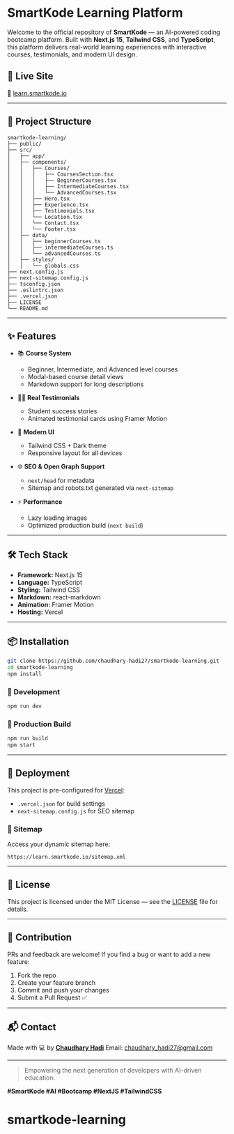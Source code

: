 # SmartKode Learning Platform

Welcome to the official repository of **SmartKode** — an AI-powered coding bootcamp platform. Built with **Next.js 15**, **Tailwind CSS**, and **TypeScript**, this platform delivers real-world learning experiences with interactive courses, testimonials, and modern UI design.

## 🚀 Live Site

🔗 [learn.smartkode.io](https://learn.smartkode.io)

---

## 📂 Project Structure

```
smartkode-learning/
├── public/
├── src/
│   ├── app/
│   ├── components/
│   │   ├── Courses/
│   │   │   ├── CoursesSection.tsx
│   │   │   ├── BeginnerCourses.tsx
│   │   │   ├── IntermediateCourses.tsx
│   │   │   └── AdvancedCourses.tsx
│   │   ├── Hero.tsx
│   │   ├── Experience.tsx
│   │   ├── Testimonials.tsx
│   │   └── Location.tsx
│   │   └── Contact.tsx
│   │   └── Footer.tsx
│   ├── data/
│   │   ├── beginnerCourses.ts
│   │   ├── intermediateCourses.ts
│   │   └── advancedCourses.ts
│   ├── styles/
│   │   └── globals.css
├── next.config.js
├── next-sitemap.config.js
├── tsconfig.json
├── .eslintrc.json
├── .vercel.json
├── LICENSE
└── README.md
```

---

## ✨ Features

* 📚 **Course System**

  * Beginner, Intermediate, and Advanced level courses
  * Modal-based course detail views
  * Markdown support for long descriptions

* 🧑‍💻 **Real Testimonials**

  * Student success stories
  * Animated testimonial cards using Framer Motion

* 🎨 **Modern UI**

  * Tailwind CSS + Dark theme
  * Responsive layout for all devices

* 🌐 **SEO & Open Graph Support**

  * `next/head` for metadata
  * Sitemap and robots.txt generated via `next-sitemap`

* ⚡ **Performance**

  * Lazy loading images
  * Optimized production build (`next build`)

---

## 🛠️ Tech Stack

* **Framework:** Next.js 15
* **Language:** TypeScript
* **Styling:** Tailwind CSS
* **Markdown:** react-markdown
* **Animation:** Framer Motion
* **Hosting:** Vercel

---

## 📦 Installation

```bash
git clone https://github.com/chaudhary-hadi27/smartkode-learning.git
cd smartkode-learning
npm install
```

### 🔧 Development

```bash
npm run dev
```

### 🔨 Production Build

```bash
npm run build
npm start
```

---

## 🚀 Deployment

This project is pre-configured for [Vercel](https://vercel.com):

* `.vercel.json` for build settings
* `next-sitemap.config.js` for SEO sitemap

### 🔁 Sitemap

Access your dynamic sitemap here:

```
https://learn.smartkode.io/sitemap.xml
```

---

## 🔐 License

This project is licensed under the MIT License — see the [LICENSE](./LICENSE) file for details.

---

## 🤝 Contribution

PRs and feedback are welcome! If you find a bug or want to add a new feature:

1. Fork the repo
2. Create your feature branch
3. Commit and push your changes
4. Submit a Pull Request ✅

---

## 📬 Contact

Made with 💻 by **[Chaudhary Hadi](https://github.com/chaudhary-hadi27)**
Email: [chaudhary\_hadi27@gmail.com](mailto:chaudhary_hadi27@gmail.com)

---

> Empowering the next generation of developers with AI-driven education.

**#SmartKode #AI #Bootcamp #NextJS #TailwindCSS**
# smartkode-learning
